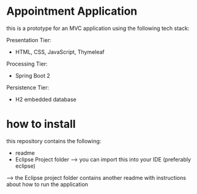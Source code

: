# Appointment Application

this is a prototype for an MVC application using the following tech stack:

Presentation Tier:
- HTML, CSS, JavaScript, Thymeleaf

Processing Tier:
- Spring Boot 2

Persistence Tier:
- H2 embedded database


# how to install

this repository contains the following:

- readme
- Eclipse Project folder --> you can import this into your IDE (preferably eclipse)

--> the Eclipse project folder contains another readme with instructions about how to run the application
